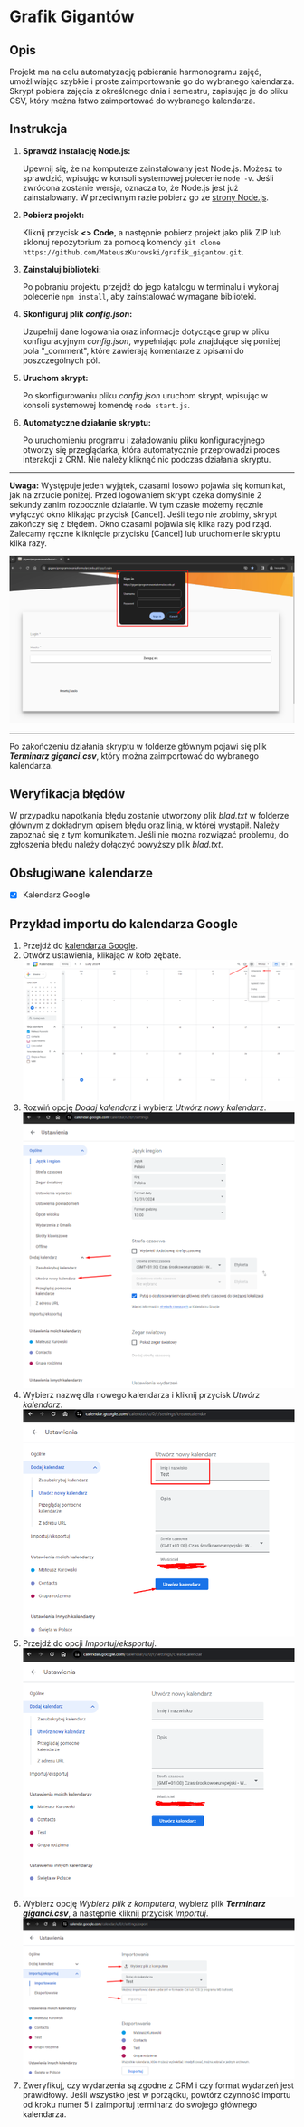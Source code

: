 # Grafik Gigantów

## Opis

Projekt ma na celu automatyzację pobierania harmonogramu zajęć, umożliwiając szybkie i proste zaimportowanie go do wybranego kalendarza. Skrypt pobiera zajęcia z określonego dnia i semestru, zapisując je do pliku CSV, który można łatwo zaimportować do wybranego kalendarza.

## Instrukcja

1. **Sprawdź instalację Node.js:**

   Upewnij się, że na komputerze zainstalowany jest Node.js. Możesz to sprawdzić, wpisując w konsoli systemowej polecenie `node -v`. Jeśli zwrócona zostanie wersja, oznacza to, że Node.js jest już zainstalowany. W przeciwnym razie pobierz go ze [strony Node.js](https://nodejs.org/en/download/current).

2. **Pobierz projekt:**

   Kliknij przycisk **<> Code**, a następnie pobierz projekt jako plik ZIP lub sklonuj repozytorium za pomocą komendy `git clone https://github.com/MateuszKurowski/grafik_gigantow.git`.

3. **Zainstaluj biblioteki:**

   Po pobraniu projektu przejdź do jego katalogu w terminalu i wykonaj polecenie `npm install`, aby zainstalować wymagane biblioteki.

4. **Skonfiguruj plik _config.json_:**

   Uzupełnij dane logowania oraz informacje dotyczące grup w pliku konfiguracyjnym _config.json_, wypełniając pola znajdujące się poniżej pola "\_comment", które zawierają komentarze z opisami do poszczególnych pól.

5. **Uruchom skrypt:**

   Po skonfigurowaniu pliku _config.json_ uruchom skrypt, wpisując w konsoli systemowej komendę `node start.js`.

6. **Automatyczne działanie skryptu:**

   Po uruchomieniu programu i załadowaniu pliku konfiguracyjnego otworzy się przeglądarka, która automatycznie przeprowadzi proces interakcji z CRM. Nie należy kliknąć nic podczas działania skryptu.

---

**Uwaga:** Występuje jeden wyjątek, czasami losowo pojawia się komunikat, jak na zrzucie poniżej. Przed logowaniem skrypt czeka domyślnie 2 sekundy zanim rozpocznie działanie. W tym czasie możemy ręcznie wyłączyć okno klikając przycisk [Cancel]. Jeśli tego nie zrobimy, skrypt zakończy się z błędem. Okno czasami pojawia się kilka razy pod rząd. Zalecamy ręczne kliknięcie przycisku [Cancel] lub uruchomienie skryptu kilka razy.

![Wyskakujące okno logowania w CRM](img/wyskakujaceOkno.png)

---

Po zakończeniu działania skryptu w folderze głównym pojawi się plik **_Terminarz giganci.csv_**, który można zaimportować do wybranego kalendarza.

## Weryfikacja błędów

W przypadku napotkania błędu zostanie utworzony plik _blad.txt_ w folderze głównym z dokładnym opisem błędu oraz linią, w której wystąpił. Należy zapoznać się z tym komunikatem. Jeśli nie można rozwiązać problemu, do zgłoszenia błędu należy dołączyć powyższy plik _blad.txt_.

## Obsługiwane kalendarze

- [x] Kalendarz Google

## Przykład importu do kalendarza Google

1. Przejdź do [kalendarza Google](https://calendar.google.com/).
2. Otwórz ustawienia, klikając w koło zębate.
   ![Otwórz ustawienia](img/ustawieniaGoogle.png)
3. Rozwiń opcję _Dodaj kalendarz_ i wybierz _Utwórz nowy kalendarz_.
   ![Utwórz nowy kalendarz](img/nowyKalendarzGoogle.png)
4. Wybierz nazwę dla nowego kalendarza i kliknij przycisk _Utwórz kalendarz_.
   ![Tworzenie nowego kalendarza](img/utworzKalendarzGoogle.png)
5. Przejdź do opcji _Importuj/eksportuj_.
   ![Opcja Importuj/eksportuj](img/importujEksportujGoogle.png)
6. Wybierz opcję _Wybierz plik z komputera_, wybierz plik **_Terminarz giganci.csv_**, a następnie kliknij przycisk _Importuj_.
   ![Importuj do kalendarza](img/importGoogle.png)
7. Zweryfikuj, czy wydarzenia są zgodne z CRM i czy format wydarzeń jest prawidłowy. Jeśli wszystko jest w porządku, powtórz czynność importu od kroku numer 5 i zaimportuj terminarz do swojego głównego kalendarza.
